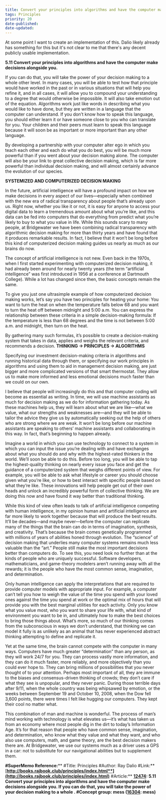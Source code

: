```yaml
---
title: Convert your principles into algorithms and have the computer make decisions alongside you
tags: Principles
priority: 20
date-published: 
date-updated: 
---
```


At some point I want to create an implementation of this. Dalio likely already has something for this but it's not clear to me that there's any decent publicly usable implementation. 

**5.11 Convert your principles into algorithms and have the computer make decisions alongside you.**

If you can do that, you will take the power of your decision making to a whole other level. In many cases, you will be able to test how that principle would have worked in the past or in various situations that will help you refine it, and in all cases, it will allow you to compound your understanding to a degree that would otherwise be impossible. It will also take emotion out of the equation. Algorithms work just like words in describing what you would like to have done, but they are written in a language that the computer can understand. If you don’t know how to speak this language, you should either learn it or have someone close to you who can translate for you. Your children and their peers must learn to speak this language because it will soon be as important or more important than any other language.

By developing a partnership with your computer alter ego in which you teach each other and each do what you do best, you will be much more powerful than if you went about your decision making alone. The computer will also be your link to great collective decision making, which is far more powerful than individual decision making, and will almost certainly advance the evolution of our species.

**SYSTEMIZED AND COMPUTERIZED DECISION MAKING**

In the future, artificial intelligence will have a profound impact on how we make decisions in every aspect of our lives—especially when combined with the new era of radical transparency about people that’s already upon us. Right now, whether you like it or not, it is easy for anyone to access your digital data to learn a tremendous amount about what you’re like, and this data can be fed into computers that do everything from predict what you’re likely to buy to what you value in life. While this sounds scary to many people, at Bridgewater we have been combining radical transparency with algorithmic decision making for more than thirty years and have found that it produces remarkable results. In fact, I believe that it won’t be long before this kind of computerized decision making guides us nearly as much as our brains do now.

The concept of artificial intelligence is not new. Even back in the 1970s, when I first started experimenting with computerized decision making, it had already been around for nearly twenty years (the term “artificial intelligence” was first introduced in 1956 at a conference at Dartmouth College). While a lot has changed since then, the basic concepts remain the same.

To give you just one ultrasimple example of how computerized decision making works, let’s say you have two principles for heating your home: You want to turn the heat on when the temperature falls below 68 and you want to turn the heat off between midnight and 5:00 a.m. You can express the relationship between these criteria in a simple decision-making formula: If the temperature is less than 68 degrees and the time is not between 5:00 a.m. and midnight, then turn on the heat. 

By gathering many such formulas, it’s possible to create a decision-making system that takes in data, applies and weighs the relevant criteria, and recommends a decision. **THINKING -> PRINCIPLES -> ALGORITHMS**

Specifying our investment decision-making criteria in algorithms and running historical data through them, or specifying our work principles in algorithms and using them to aid in management decision making, are just bigger and more complicated versions of that smart thermostat. They allow us to make more informed and less emotional decisions much faster than we could on our own.

I believe that people will increasingly do this and that computer coding will become as essential as writing. In time, we will use machine assistants as much for decision making as we do for information gathering today. As these machines help us, they will learn about what we are like—what we value, what our strengths and weaknesses are—and they will be able to tailor the advice they give us by automatically seeking out the help of others who are strong where we are weak. It won’t be long before our machine assistants are speaking to others’ machine assistants and collaborating in this way. In fact, that’s beginning to happen already.

Imagine a world in which you can use technology to connect to a system in which you can input the issue you’re dealing with and have exchanges about what you should do and why with the highest-rated thinkers in the world. We’ll soon be able to do this. Before too long, you will be able to tap the highest-quality thinking on nearly every issue you face and get the guidance of a computerized system that weighs different points of view. For example, you will be able to ask what lifestyle or career you should choose given what you’re like, or how to best interact with specific people based on what they’re like. These innovations will help people get out of their own heads and unlock an incredibly powerful form of collective thinking. We are doing this now and have found it way better than traditional thinking.

While this kind of view often leads to talk of artificial intelligence competing with human intelligence, in my opinion human and artificial intelligence are far more likely to work together because that will produce the best results. It’ll be decades—and maybe never—before the computer can replicate many of the things that the brain can do in terms of imagination, synthesis, and creativity. That’s because the brain comes genetically programmed with millions of years of abilities honed through evolution. The “science” of decision making that underlies many computer systems remains much less valuable than the “art.” People still make the most important decisions better than computers do. To see this, you need look no further than at the kinds of people who are uniquely successful. Software developers, mathematicians, and game-theory modelers aren’t running away with all the rewards; it is the people who have the most common sense, imagination, and determination.

Only human intelligence can apply the interpretations that are required to provide computer models with appropriate input. For example, a computer can’t tell you how to weigh the value of the time you spend with your loved ones against the time you spend at work or the optimal mix of hours that will provide you with the best marginal utilities for each activity. Only you know what you value most, who you want to share your life with, what kind of environment you want to be in, and ultimately how to make the best choices to bring those things about. What’s more, so much of our thinking comes from the subconscious in ways we don’t understand, that thinking we can model it fully is as unlikely as an animal that has never experienced abstract thinking attempting to define and replicate it.

Yet at the same time, the brain cannot compete with the computer in many ways. Computers have much greater “determination” than any person, as they will work 24/7 for you. They can process vastly more information, and they can do it much faster, more reliably, and more objectively than you could ever hope to. They can bring millions of possibilities that you never thought of to your attention. Perhaps most important of all, they are immune to the biases and consensus-driven thinking of crowds; they don’t care if what they see is unpopular, and they never panic. During those terrible days after 9/11, when the whole country was being whipsawed by emotion, or the weeks between September 19 and October 10, 2008, when the Dow fell 3,600 points, there were times I felt like hugging our computers. They kept their cool no matter what.

This combination of man and machine is wonderful. The process of man’s mind working with technology is what elevates us—it’s what has taken us from an economy where most people dig in the dirt to today’s Information Age. It’s for that reason that people who have common sense, imagination, and determination, who know what they value and what they want, and who also use computers, math, and game theory, are the best decision makers there are. At Bridgewater, we use our systems much as a driver uses a GPS in a car: not to substitute for our navigational abilities but to supplement them.



**#SuperMemo Reference:****
 \#Title: Principles
 \#Author: Ray Dalio
 \#Link:** [**http://books.rajbook.club/principles/index.html**](http://books.rajbook.club/principles/index.html)**
 \#Article:** [**12474**](SuperMemoElementNo=(12474))**: 5.11 Convert your principles into algorithms and have the computer make decisions alongside you. If you can do that, you will take the power of your decision making to a whole .
 \#Concept group: mess (**[**16304**](SuperMemoElementNo=(16304))**: mess)**